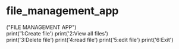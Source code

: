 # file_management_app


("FILE MANAGEMENT APP")  
        print('1:Create file')
        print('2:View all files')  
        print('3:Delete file')
        print('4:read file')
        print('5:edit file')
        print('6:Exit')
